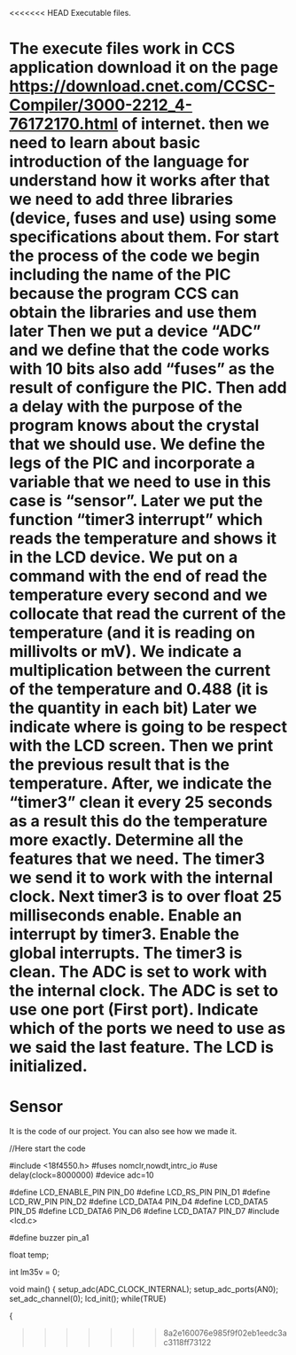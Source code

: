 <<<<<<< HEAD
  Executable files.

The execute files work in CCS application download it on the page https://download.cnet.com/CCSC-Compiler/3000-2212_4-76172170.html of internet.
then we need to learn about basic introduction of the language for understand how it works after that we need to add three libraries (device, fuses and use) using some specifications about them.
For start the process of the code we begin including the name of the PIC because the program CCS can obtain the libraries and use them later
Then we put a device “ADC” and we define that the code works with 10 bits also add “fuses” as the result of configure the PIC.
Then add a delay with the purpose of the program knows about the crystal that we should use.
We define the legs of the PIC and incorporate a variable that we need to use in this case is “sensor”.
Later we put the function “timer3 interrupt” which reads the temperature and shows it in the LCD device.   We put on a command with the end of read the temperature every second and we collocate that read the current of the temperature (and it is reading on millivolts or mV).
We indicate a multiplication between the current of the temperature and 0.488 (it is the quantity in each bit)
 Later we indicate where is going to be respect with the LCD screen.
 Then we print the previous result that is the temperature.
 After, we indicate the “timer3” clean it every 25 seconds as a result this do the temperature more exactly.
Determine all the features that we need.
The timer3 we send it to work with the internal clock.
Next timer3 is to over float 25 milliseconds enable.
Enable an interrupt by timer3.
Enable the global interrupts.
The timer3 is clean.
The ADC is set to work with the internal clock.
The ADC is set to use one port (First port).
 Indicate which of the ports we need to use as we said the last feature.
The LCD is initialized.
=======
  # Sensor
It is the code of our project. You can also see how we made it.

//Here start the code

#include <18f4550.h>
#fuses nomclr,nowdt,intrc_io
#use delay(clock=8000000)
#device adc=10 


#define LCD_ENABLE_PIN PIN_D0
#define LCD_RS_PIN PIN_D1
#define LCD_RW_PIN PIN_D2
#define LCD_DATA4 PIN_D4
#define LCD_DATA5 PIN_D5
#define LCD_DATA6 PIN_D6
#define LCD_DATA7 PIN_D7 
#include <lcd.c> 

#define buzzer pin_a1



float temp;

int lm35v = 0;

void main()
{
   setup_adc(ADC_CLOCK_INTERNAL);
   setup_adc_ports(AN0);
   set_adc_channel(0);
   lcd_init();
   while(TRUE)

   {
>>>>>>> 8a2e160076e985f9f02eb1eedc3ac3118ff73122
